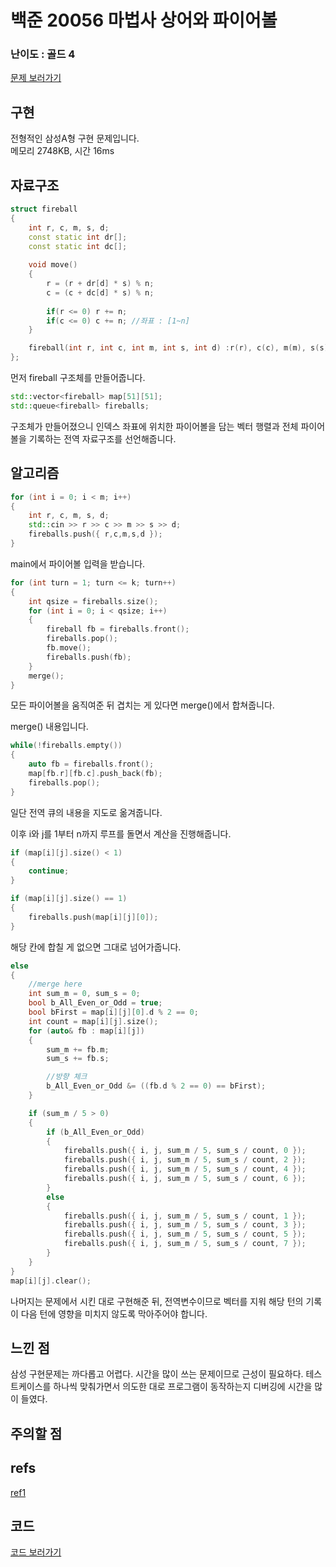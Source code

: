 # 백준 20056 마법사 상어와 파이어볼
 
### 난이도 : 골드 4
[문제 보러가기](https://www.acmicpc.net/problem/20056)
  
## 구현
전형적인 삼성A형 구현 문제입니다.  
메모리 2748KB, 시간 16ms
  
  
## 자료구조

```C++
struct fireball
{
	int r, c, m, s, d;
    const static int dr[];
    const static int dc[];
    
	void move() 
	{
		r = (r + dr[d] * s) % n;
		c = (c + dc[d] * s) % n;
        
        if(r <= 0) r += n;
        if(c <= 0) c += n; //좌표 : [1~n]
	}

	fireball(int r, int c, int m, int s, int d) :r(r), c(c), m(m), s(s), d(d) {}
};
```
먼저 fireball 구조체를 만들어줍니다.  

```c++
std::vector<fireball> map[51][51];
std::queue<fireball> fireballs;
```
구조체가 만들어졌으니 인덱스 좌표에 위치한 파이어볼을 담는 벡터 행렬과 전체 파이어볼을 기록하는 전역 자료구조를 선언해줍니다.  

## 알고리즘
```c++
for (int i = 0; i < m; i++) 
{
    int r, c, m, s, d;
    std::cin >> r >> c >> m >> s >> d;
    fireballs.push({ r,c,m,s,d });
}
```
main에서 파이어볼 입력을 받습니다.  

```c++
for (int turn = 1; turn <= k; turn++)
{
    int qsize = fireballs.size();
    for (int i = 0; i < qsize; i++)
    {
        fireball fb = fireballs.front();
        fireballs.pop();
        fb.move();
        fireballs.push(fb);
    }
    merge();
}
```
모든 파이어볼을 움직여준 뒤 겹치는 게 있다면 merge()에서 합쳐줍니다.
  
  
  
merge() 내용입니다.
```c++
while(!fireballs.empty())
{
    auto fb = fireballs.front();
    map[fb.r][fb.c].push_back(fb);
    fireballs.pop();
}
```
일단 전역 큐의 내용을 지도로 옮겨줍니다.  
  
이후 i와 j를 1부터 n까지 루프를 돌면서 계산을 진행해줍니다.
```c++
if (map[i][j].size() < 1)
{
    continue;
}

if (map[i][j].size() == 1) 
{
    fireballs.push(map[i][j][0]);
}
```
해당 칸에 합칠 게 없으면 그대로 넘어가줍니다.

```c++
else
{
    //merge here
    int sum_m = 0, sum_s = 0;
    bool b_All_Even_or_Odd = true;
    bool bFirst = map[i][j][0].d % 2 == 0;
    int count = map[i][j].size();
    for (auto& fb : map[i][j])
    {
        sum_m += fb.m;
        sum_s += fb.s;

        //방향 체크
        b_All_Even_or_Odd &= ((fb.d % 2 == 0) == bFirst);
    }

    if (sum_m / 5 > 0)
    {
        if (b_All_Even_or_Odd)
        {
            fireballs.push({ i, j, sum_m / 5, sum_s / count, 0 });
            fireballs.push({ i, j, sum_m / 5, sum_s / count, 2 });
            fireballs.push({ i, j, sum_m / 5, sum_s / count, 4 });
            fireballs.push({ i, j, sum_m / 5, sum_s / count, 6 });
        }
        else
        {
            fireballs.push({ i, j, sum_m / 5, sum_s / count, 1 });
            fireballs.push({ i, j, sum_m / 5, sum_s / count, 3 });
            fireballs.push({ i, j, sum_m / 5, sum_s / count, 5 });
            fireballs.push({ i, j, sum_m / 5, sum_s / count, 7 });
        }
    }
}
map[i][j].clear();
```
나머지는 문제에서 시킨 대로 구현해준 뒤, 전역변수이므로 벡터를 지워 해당 턴의 기록이 다음 턴에 영향을 미치지 않도록 막아주어야 합니다.  

## 느낀 점
삼성 구현문제는 까다롭고 어렵다. 시간을 많이 쓰는 문제이므로 근성이 필요하다.
테스트케이스를 하나씩 맞춰가면서 의도한 대로 프로그램이 동작하는지 디버깅에 시간을 많이 들였다.

## 주의할 점


## refs
[ref1](https://9967han.tistory.com/22)


## 코드
[코드 보러가기](./boj20056.cpp)
